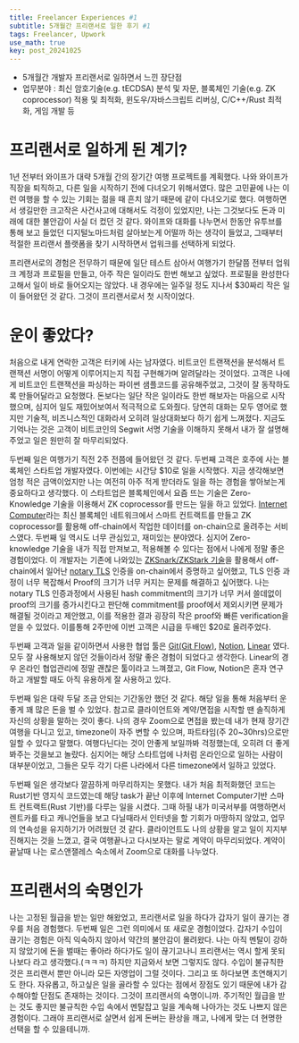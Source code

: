 ```yaml
---
title: Freelancer Experiences #1
subtitle: 5개월간 프리랜서로 일한 후기 #1
tags: Freelancer, Upwork
use_math: true
key: post_20241025
---
```


* 5개월간 개발자 프리랜서로 일하면서 느낀 장단점
* 업무분야 : 최신 암호기술(e.g. tECDSA) 분석 및 자문, 블록체인 기술(e.g. ZK coprocessor) 적용 및 최적화, 윈도우/자바스크립트 리버싱, C/C++/Rust 최적화, 게임 개발 등

# 프리랜서로 일하게 된 계기?
1년 전부터 와이프가 대략 5개월 간의 장기간 여행 프로젝트를 계획했다. 나와 와이프가 직장을 퇴직하고, 다른 일을 시작하기 전에 다녀오기 위해서였다. 많은 고민끝에 나는 이런 여행을 할 수 있는 기회는 젊을 때 흔치 않기 때문에 같이 다녀오기로 했다. 여행하면서 생길만한 크고작은 사건사고에 대해서도 걱정이 있었지만, 나는 그것보다도 돈과 미래에 대한 불안감이 사실 더 컸던 것 같다. 와이프와 대화를 나누면서 한동안 유투브를 통해 보고 들었던 디지털노마드처럼 살아보는게 어떨까 하는 생각이 들었고, 그때부터 적절한 프리랜서 플랫폼을 찾기 시작하면서 업워크를 선택하게 되었다.

프리랜서로의 경험은 전무하기 때문에 일단 테스트 삼아서 여행가기 한달쯤 전부터 업워크 계정과 프로필을 만들고, 아주 작은 일이라도 한번 해보고 싶었다. 프로필을 완성한다고해서 일이 바로 들어오지는 않았다. 내 경우에는 일주일 정도 지나서 $30짜리 작은 일이 들어왔던 것 같다. 그것이 프리랜서로서 첫 시작이었다.

# 운이 좋았다?
처음으로 내게 연락한 고객은 터키에 사는 남자였다. 비트코인 트랜잭션을 분석해서 트랜잭션 서명이 어떻게 이루어지는지 직접 구현해가며 알려달라는 것이었다. 고객은 나에게 비트코인 트랜잭션을 파싱하는 파이썬 샘플코드를 공유해주었고, 그것이 잘 동작하도록 만들어달라고 요청했다. 돈보다는 일단 작은 일이라도 한번 해보자는 마음으로 시작했으며, 심지어 일도 재밌어보여서 적극적으로 도와줬다. 당연히 대화는 모두 영어로 했지만 기술적, 비즈니스적인 대화라서 오히려 일상대화보다 하기 쉽게 느껴졌다. 지금도 기억나는 것은 고객이 비트코인의 Segwit 서명 기술을 이해하지 못해서 내가 잘 설명해주었고 일은 원만히 잘 마무리되었다.

두번째 일은 여행가기 직전 2주 전쯤에 들어왔던 것 같다. 두번째 고객은 호주에 사는 블록체인 스타트업 개발자였다. 이번에는 시간당 $10로 일을 시작했다. 지금 생각해보면 엄청 적은 금액이었지만 나는 여전히 아주 적게 받더라도 일을 하는 경험을 쌓아보는게 중요하다고 생각했다. 이 스타트업은 블록체인에서 요즘 뜨는 기술은 Zero-Knowledge 기술을 이용해서 ZK coprocessor를 만드는 일을 하고 있었다. [Internet Computer](https://internetcomputer.org/)라는 최신 블록체인 네트워크에서 스마트 컨트랙트를 만들고 ZK coprocessor를 활용해 off-chain에서 작업한 데이터를 on-chain으로 올려주는 서비스였다. 두번째 일 역시도 너무 관심있고, 재미있는 분야였다. 심지어 Zero-knowledge 기술을 내가 직접 만져보고, 적용해볼 수 있다는 점에서 나에게 정말 좋은 경험이었다. 이 개발자는 기존에 나와있는 [ZKSnark/ZKStark 기술](https://github.com/risc0/risc0)을 활용해서 off-chain에서 일어난 [notary TLS](https://docs.tlsnotary.org/) 인증을 on-chain에서 증명하고 싶어했고, TLS 인증 과정이 너무 복잡해서 Proof의 크기가 너무 커지는 문제를 해결하고 싶어했다. 나는 notary TLS 인증과정에서 사용된 hash commitment의 크기가 너무 커서 쓸데없이 proof의 크기를 증가시킨다고 판단해 commitment를 proof에서 제외시키면 문제가 해결될 것이라고 제안했고, 이를 적용한 결과 굉장히 작은 proof와 빠른 verification을 얻을 수 있었다. 이를통해 2주만에 이번 고객은 시급을 두배인 $20로 올려주었다.

두번째 고객과 일을 같이하면서 사용한 협업 툴은 [Git(Git Flow)](https://marketplace.visualstudio.com/items?itemName=Serhioromano.vscode-gitflow), [Notion](https://www.notion.so/), [Linear](https://linear.app/) 였다. 모두 잘 사용해보지 않던 것들이라서 정말 좋은 경험이 되었다고 생각한다. Linear의 경우 온라인 협업관리에 정말 괜찮은 툴이라고 느껴졌고, Git Flow, Notion은 혼자 연구하고 개발할 때도 아직 유용하게 잘 사용하고 있다.

두번째 일은 대략 두달 조금 안되는 기간동안 했던 것 같다. 해당 일을 통해 처음부터 운좋게 꽤 많은 돈을 벌 수 있었다. 참고로 클라이언트와 계약/면접을 시작할 땐 솔직하게 자신의 상황을 말하는 것이 좋다. 나의 경우 Zoom으로 면접을 봤는데 내가 현재 장기간 여행을 다니고 있고, timezone이 자주 변할 수 있으며, 파트타임(주 20~30hrs)으로만 일할 수 있다고 말했다. 여행다닌다는 것이 안좋게 보일까봐 걱정했는데, 오히려 더 좋게 봐주는 것을보고 놀랐다. 심지어는 해당 스타트업에 나처럼 온라인으로 일하는 사람이 대부분이었고, 그들은 모두 각기 다른 나라에서 다른 timezone에서 일하고 있었다.

두번째 일은 생각보다 깔끔하게 마무리하지는 못했다. 내가 처음 최적화했던 코드는 Rust기반 영지식 코드였는데 해당 task가 끝난 이후에 Internet Computer기반 스마트 컨트랙트(Rust 기반)를 다루는 일을 시켰다. 그때 하필 내가 미국서부를 여행하면서 렌트카를 타고 캐니언들을 보고 다닐때라서 인터넷을 할 기회가 마땅하지 않았고, 업무의 연속성을 유지하기가 어려웠던 것 같다. 클라이언트도 나의 상황을 알고 일이 지지부진해지는 것을 느꼈고, 결국 여행끝나고 다시보자는 말로 계약이 마무리되었다. 계약이 끝날때 나는 로스앤잴레스 숙소에서 Zoom으로 대화를 나누었다.

# 프리랜서의 숙명인가
나는 고정된 월급을 받는 일만 해왔었고, 프리랜서로 일을 하다가 갑자기 일이 끊기는 경우를 처음 경험했다. 두번째 일은 그런 의미에서 또 새로운 경험이었다. 갑자기 수입이 끊기는 경험은 아직 익숙하지 않아서 약간의 불안감이 몰려왔다. 나는 아직 멘탈이 강하지 않았기에 돈을 벌때는 좋아라 하다가도 일이 끊기고나니 프리랜서는 역시 할게 못되나보다 라고 생각했다.(ㅋㅋㅋ) 하지만 지금와서 보면 그렇지도 않다. 수입이 불규칙한 것은 프리랜서 뿐만 아니라 모든 자영업이 그럴 것이다. 그리고 또 하다보면 초연해지기도 한다. 자유롭고, 하고싶은 일을 골라할 수 있다는 점에서 장점도 있기 때문에 내가 감수해야할 단점도 존재하는 것이다. 그것이 프리랜서의 숙명이니까. 주기적인 월급을 받는 것도 좋지만 불규칙한 수입 속에서 멘탈잡고 일을 계속해 나아가는 것도 나쁘지 않은 경험이다. 그래야 프리랜서로 살면서 쉽게 돈버는 환상을 깨고, 나에게 맞는 더 현명한 선택을 할 수 있을테니까.
